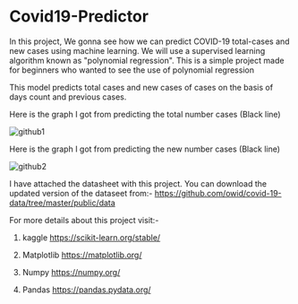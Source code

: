 # Covid19-Predictor
In this project, We gonna see how we can predict COVID-19 total-cases and new cases using machine learning. We will use a supervised learning algorithm known as "polynomial regression". This is a simple project made for beginners who wanted to see the use of polynomial regression

This model predicts total cases and new cases of cases on the basis of days count and previous cases.


Here is the graph I got from predicting the total number cases (Black line)

![github1](https://user-images.githubusercontent.com/63039981/117931222-8bbfef80-b31c-11eb-8733-1d9c3e4d4e21.png)

Here is the graph I got from predicting the new number cases (Black line)

![github2](https://user-images.githubusercontent.com/63039981/117931226-8cf11c80-b31c-11eb-9895-258475d098f4.png)


I have attached the datasheet with this project. You can download the updated version of the dataseet from:-
https://github.com/owid/covid-19-data/tree/master/public/data

For more details about this project visit:-
1) kaggle
https://scikit-learn.org/stable/

2) Matplotlib
https://matplotlib.org/

3) Numpy
https://numpy.org/

4) Pandas
https://pandas.pydata.org/
